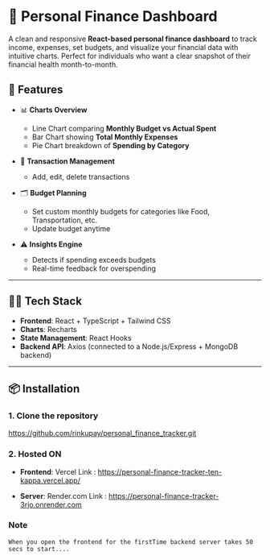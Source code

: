 # 💸 Personal Finance Dashboard

A clean and responsive **React-based personal finance dashboard** to track income, expenses, set budgets, and visualize your financial data with intuitive charts. Perfect for individuals who want a clear snapshot of their financial health month-to-month.



## 🚀 Features

- 📊 **Charts Overview**  
  - Line Chart comparing **Monthly Budget vs Actual Spent**
  - Bar Chart showing **Total Monthly Expenses**
  - Pie Chart breakdown of **Spending by Category**

- 🧾 **Transaction Management**
  - Add, edit, delete transactions
 

- 🗂️ **Budget Planning**
  - Set custom monthly budgets for categories like Food, Transportation, etc.
  - Update budget anytime

- ⚠️ **Insights Engine**
  - Detects if spending exceeds budgets
  - Real-time feedback for overspending

---

## 🧑‍💻 Tech Stack

- **Frontend**: React + TypeScript + Tailwind CSS
- **Charts**: Recharts
- **State Management**: React Hooks
- **Backend API**: Axios (connected to a Node.js/Express + MongoDB backend)

---

## 📦 Installation

### 1. Clone the repository
https://github.com/rinkupay/personal_finance_tracker.git


 ### 2. Hosted ON
  - **Frontend**: Vercel   Link :  https://personal-finance-tracker-ten-kappa.vercel.app/

   - **Server**: Render.com    Link : https://personal-finance-tracker-3rjo.onrender.com


### Note 
    When you open the frontend for the firstTime backend server takes 50 secs to start....

